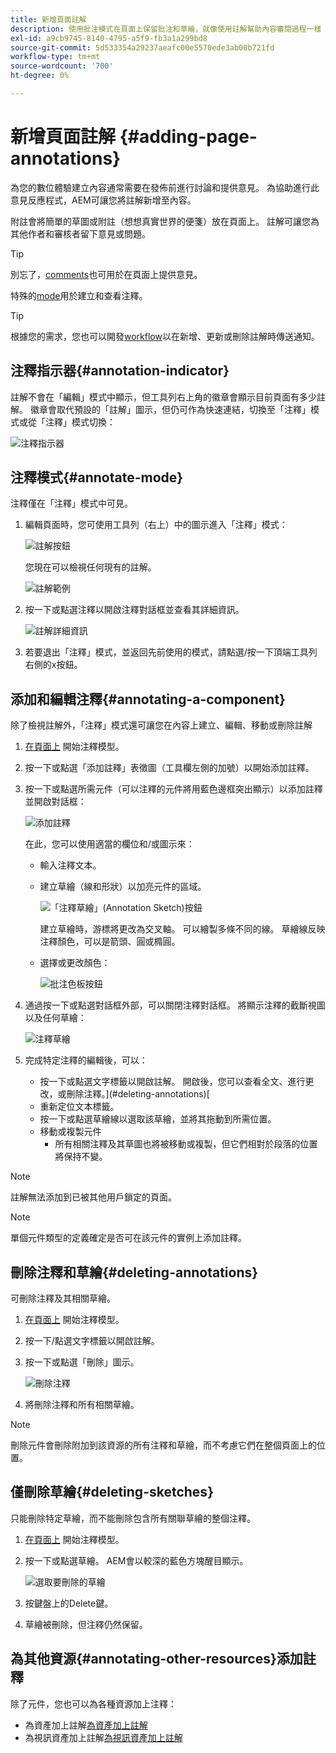 ```yaml
---
title: 新增頁面註解
description: 使用批注模式在頁面上保留批注和草繪，就像使用註解幫助內容審閱過程一樣
exl-id: a9cb9745-8140-4795-a5f9-fb3a1a299bd8
source-git-commit: 5d533354a29237aeafc00e5570ede3ab00b721fd
workflow-type: tm+mt
source-wordcount: '700'
ht-degree: 0%

---
```


# 新增頁面註解 {#adding-page-annotations}

為您的數位體驗建立內容通常需要在發佈前進行討論和提供意見。 為協助進行此意見反應程式，AEM可讓您將註解新增至內容。

附註會將簡單的草圖或附註（想想真實世界的便箋）放在頁面上。 註解可讓您為其他作者和審核者留下意見或問題。

>[!TIP]
>
>別忘了，[comments](/help/sites-cloud/authoring/getting-started/basic-handling.md#timeline)也可用於在頁面上提供意見。

特殊的[mode](/help/sites-cloud/authoring/fundamentals/environment-tools.md#page-modes)用於建立和查看注釋。

>[!TIP]
>
>根據您的需求，您也可以開發[workflow](/help/sites-cloud/authoring/workflows/overview.md)以在新增、更新或刪除註解時傳送通知。

## 注釋指示器{#annotation-indicator}

註解不會在「編輯」模式中顯示，但工具列右上角的徽章會顯示目前頁面有多少註解。 徽章會取代預設的「註解」圖示，但仍可作為快速連結，切換至「注釋」模式或從「注釋」模式切換：

![注釋指示器](/help/sites-cloud/authoring/assets/annotation-indicator.png)

## 注釋模式{#annotate-mode}

注釋僅在「注釋」模式中可見。

1. 編輯頁面時，您可使用工具列（右上）中的圖示進入「注釋」模式：

   ![註解按鈕](/help/sites-cloud/authoring/assets/annotations.png)

   您現在可以檢視任何現有的註解。

   ![註解範例](/help/sites-cloud/authoring/assets/annotation-sketches.png)

1. 按一下或點選注釋以開啟注釋對話框並查看其詳細資訊。

   ![註解詳細資訊](/help/sites-cloud/authoring/assets/annotation-sketches.png)

1. 若要退出「注釋」模式，並返回先前使用的模式，請點選/按一下頂端工具列右側的x按鈕。

## 添加和編輯注釋{#annotating-a-component}

除了檢視註解外，「注釋」模式還可讓您在內容上建立、編輯、移動或刪除註解

1. [在頁面上](#annotate-mode) 開始注釋模型。

1. 按一下或點選「添加註釋」表徵圖（工具欄左側的加號）以開始添加註釋。

1. 按一下或點選所需元件（可以注釋的元件將用藍色邊框突出顯示）以添加註釋並開啟對話框：

   ![添加註釋](/help/sites-cloud/authoring/assets/annotation-adding.png)

   在此，您可以使用適當的欄位和/或圖示來：

   * 輸入注釋文本。
   * 建立草繪（線和形狀）以加亮元件的區域。

      ![「注釋草繪」(Annotation Sketch)按鈕](/help/sites-cloud/authoring/assets/annotation-sketch.png)

      建立草繪時，游標將更改為交叉軸。 可以繪製多條不同的線。 草繪線反映注釋顏色，可以是箭頭、圓或橢圓。

   * 選擇或更改顏色：

      ![批注色板按鈕](/help/sites-cloud/authoring/assets/annotation-color-swatch.png)

1. 通過按一下或點選對話框外部，可以關閉注釋對話框。 將顯示注釋的截斷視圖以及任何草繪：

   ![注釋草繪](/help/sites-cloud/authoring/assets/annotation-sketches.png)

1. 完成特定注釋的編輯後，可以：

   * 按一下或點選文字標籤以開啟註解。 開啟後，您可以查看全文、進行更改，或刪除注釋。](#deleting-annotations)[
   * 重新定位文本標籤。
   * 按一下或點選草繪線以選取該草繪，並將其拖動到所需位置。
   * 移動或複製元件
      * 所有相關注釋及其草圖也將被移動或複製，但它們相對於段落的位置將保持不變。


>[!NOTE]
>
>註解無法添加到已被其他用戶鎖定的頁面。

>[!NOTE]
>
>單個元件類型的定義確定是否可在該元件的實例上添加註釋。

## 刪除注釋和草繪{#deleting-annotations}

可刪除注釋及其相關草繪。

1. [在頁面上](#annotate-mode) 開始注釋模型。

1. 按一下/點選文字標籤以開啟註解。

1. 按一下或點選「刪除」圖示。

   ![刪除注釋](/help/sites-cloud/authoring/assets/annotation-delete.png)

1. 將刪除注釋和所有相關草繪。

>[!NOTE]
>
>刪除元件會刪除附加到該資源的所有注釋和草繪，而不考慮它們在整個頁面上的位置。

## 僅刪除草繪{#deleting-sketches}

只能刪除特定草繪，而不能刪除包含所有關聯草繪的整個注釋。

1. [在頁面上](#annotate-mode) 開始注釋模型。

1. 按一下或點選草繪。 AEM會以較深的藍色方塊醒目顯示。

   ![選取要刪除的草繪](/help/sites-cloud/authoring/assets/annotation-sketch-delete.png)

1. 按鍵盤上的Delete鍵。

1. 草繪被刪除，但注釋仍然保留。

## 為其他資源{#annotating-other-resources}添加註釋

除了元件，您也可以為各種資源加上注釋：

* 為資產加上註解[為資產加上註解](/help/assets/manage-digital-assets.md#annotating)
* 為視訊資產加上註解[為視訊資產加上註解](/help/assets/manage-video-assets.md#annotate-video-assets)

